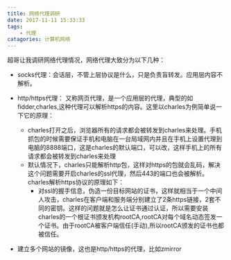 ```yaml
---
title: 网络代理调研
date: 2017-11-11 15:33:33
tags: 
	- 代理
catagories: 计算机网络
---
```

超哥让我调研网络代理情况，网络代理大致分为以下几种：

* socks代理：会话层，不管上层协议是什么，只是负责盲转发。应用层内容不解析。
* http/https代理： 又称网页代理，是一个应用层的代理，典型的如fidder,charles,这种代理可以解析https的内容。这里以charles为例简单说一下它的原理：
	* charles打开之后，浏览器所有的请求都会被转发到charles来处理。手机抓包的时候需要保证手机和电脑在一台局域网内并且在手机上设置代理到电脑的8888端口，这是charles的默认端口，可以改，这样手机上的所有请求都会被转发到charles来处理
	* 默认情况下，charles只能解析http包，这样对https的包就会乱码，解决这个问题需要开启charles的ssl代理，然后443的端口也会被解析。charles解析https协议的原理如下：
		* 对ssl的握手信息，伪造一份目标网站的证书，这样就相当于一个中间人攻击，charles在客户端和服务端分别建立了2条https链接，2套不同的密钥。这样的问题就是怎么让证书通过认证，所以需要安装charles的一个根证书颁发机构rootCA,rootCA对每个域名动态签发一个证书。由于rootCA被客户端信任(手动),所以rootCA颁发的证书也都被信任。
	
* 建立多个网站的镜像，这也是http/https的代理，比如zmirror